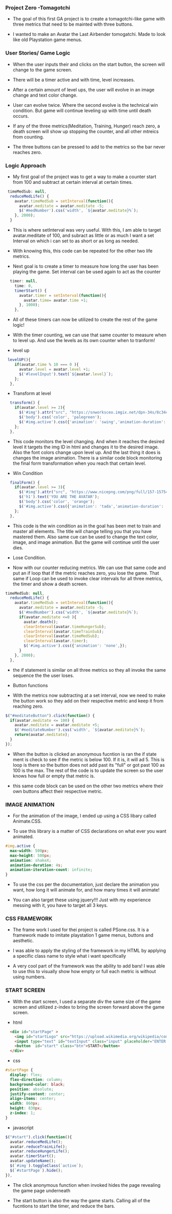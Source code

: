 ### Project Zero -Tomagotchi
- The goal of this first GA project is to create a tomagotchi-like game with three metrics that need to be mainted with three buttons. 

- I wanted to make an Avatar the Last Airbender tomogatchi. Made to look like old Playstation game menus.
### User Stories/ Game Logic
- When the user inputs their and clicks on the start button, the screen will change to the game screen.

- There will be a timer active and with time, level increases. 

- After a certain amount of level ups, the user will evolve in an image change and text color change. 

- User can evolve twice.  Where the second evolve is the technical win condition. But game will continue leveling up with time until death occurs. 

- If any of the three metrics(Meditation, Training, Hunger) reach zero, a death screen will show up stopping the counter, and all other mtreics from counting. 

- The three buttons can be pressed to add to the metrics so the bar never reaches zero.

### Logic Approach

- My first goal of the project was to get a way to make a counter start from 100 and subtract at certain interval at certain times. 

```javascript
 timeMedSub: null,
  reduceMedLife() {
    avatar.timeMedSub = setInterval(function(){
      avatar.meditate = avatar.meditate -5;
      $('#medNumber').css('width', `${avatar.meditate}%`);
    }, 2000);
  }
```    
- This is where setInterval was very useful. With this, I am able to target avatar.meditate of 100, and subract as little or as much I want a set Interval on which i can set to as short or as long as needed. 

- With knowing this, this code can be repeated for the other two life metrics. 

- Next goal is to create a timer to measure how long the user has been playing the game. Set interval can be used again to act as the counter

```javascript
  timer: null,
    time: 0,
    timerStart() {
      avatar.timer = setInterval(function(){
        avatar.time= avatar.time +1;
      }, 1000);
    },
```

- All of these timers can now be utilized to create the rest of the game logic!

- With the timer counting, we can use that same counter to measure when to level up. And use the levels as its own counter when to tranform!

- level up 

```javascript
 levelUP(){
    if(avatar.time % 10 === 0 ){
      avatar.level = avatar.level +1;
      $('#levelInput').text(`${avatar.level}`);
    };
  },
```

- Transform at level

```javascript
  transform() {
    if(avatar.level >= 2){
      $('#img').attr("src", "https://snworksceo.imgix.net/dpn-34s/8c34cbde-ec36-4894-9c7c-a1ed3dc92a7b.sized-1000x1000.png");
      $('body').css('color', 'palegreen');
      $('#img.active').css({'animation': 'swing','animation-duration': '4s','animation-iteration-count': 'infinite'});
    };
  },
```

- This code monitors the level changing. And when it reaches the desired level it targets the img ID in html and changes it to the desired image. Also the font colors change upon level up. And the last thing it does is changes the image animation. There is a similar code block monitoring the final form transformation when you reach that certain level.

- Win Condition

```javascript
  finalForm() {
    if(avatar.level >= 3){
      $('#img').attr("src", "https://www.nicepng.com/png/full/157-1575405_aang-png.png");
      $('h1').text('YOU ARE THE AVATAR');
      $('body').css('color', 'orange');
      $('#img.active').css({'animation': 'tada','animation-duration': '2s','animation-iteration-count': 'infinite'});
    };
  },
```

- This code is the win condition as in the goal has been met to train and master all elements. The title will change telling you that you have mastered them. Also same cue can be used to change the text color, image, and image animation. But the game will continue until the user dies. 

- Lose Condition. 

- Now with our counter reducing metrics. We can use that same code and put an if loop that if the metric reaches zero, you lose the game. That same if Loop can be used to invoke clear intervals for all three metrics, the timer and show a death screen. 

```javascript
timeMedSub: null,
  reduceMedLife() {
    avatar.timeMedSub = setInterval(function(){
      avatar.meditate = avatar.meditate -5;
      $('#medNumber').css('width', `${avatar.meditate}%`);
      if(avatar.meditate <=0 ){
        avatar.death();
        clearInterval(avatar.timeHungerSub);
        clearInterval(avatar.timeTrainSub);
        clearInterval(avatar.timeMedSub);
        clearInterval(avatar.timer);
        $('#img.active').css({'animation': 'none',});
      }
    }, 2000);
  },
```
- the if statement is similar on all three metrics so they all invoke the same sequence the the user loses.

- Button functions

- With the metrics now subtracting at a set interval, now we need to make the button work so they add on their respective metric and keep it from reaching zero. 

```javascript
$("#meditateButton").click(function() {
  if(avatar.meditate <= 100) {
    avatar.meditate = avatar.meditate +5;
    $('#meditateNumber').css('width', `${avatar.meditate}%`);
    return(avatar.meditate);
  }  
});
```

- When the button is clicked an anonymous fucntion is ran the if state ment is check to see if the metric is below 100. If it is, it will ad 5. This is loop is there so the button does not add past its "full" or got past 100 as 100 is the max. The rest of the code is to update the screen so the user knows how full or empty that metric is.

- this same code block can be used on the other two metrics where their own buttons affect their respective metric. 

### IMAGE ANIMATION

- For the animation of the image, I ended up using a CSS libary called Animate.CSS. 

- To use this library is a matter of CSS declarations on what ever you want animated.

```css
#img.active {
  max-width: 500px;
  max-height: 500px;
  animation: shakeX;
  animation-duration: 4s;
  animation-iteration-count: infinite;
}
```

- To use the css per the documentation, just declare the animation you want, how long it will animate for, and how many times it will animate!

- You can also target these using jquery!!! Just with my experience messing with it, you have to target all 3 keys. 

### CSS FRAMEWORK

- The frame work I used for thei project is called PSone.css. It is a framework made to imitate playstation 1 game menus, buttons and aesthetic. 

- I was able to apply the styling of the framework in my HTML by applying a specific class name to style what i want specifically

- A very cool part of the framework was the ability to add bars! I was able to use this to visually show how empty or full each metric is without using numbers. 

### START SCREEN

- With the start screen, I used a separate div the same size of the game screen and utilized z-index to bring the screen forward above the game screen.

- html

```html
  <div id="startPage" >
    <img id="startLogo" src="https://upload.wikimedia.org/wikipedia/commons/thumb/4/4e/Playstation_logo_colour.svg/1200px-Playstation_logo_colour.svg.png">
    <input type="text" id="textInput" class="input" placeholder="ENTER NAME HERE" maxlength="20">
    <button  id="start" class="btn">START</button>
  </div>
```

- css

```css
#startPage {
  display: flex;
  flex-direction: column;
  background-color: black;
  position: absolute;
  justify-content: center;
  align-items: center;
  width: 860px;
  height: 830px;
  z-index: 1;
}
```

- javascript

```javascript
$("#start").click(function(){
  avatar.reduceMedLife();
  avatar.reduceTrainLife();
  avatar.reduceHungerLife();
  avatar.timerStart();
  avatar.updateName();
  $(`#img`).toggleClass(`active`);
  $(`#startPage`).hide();
}),
```

- The click anonymous function when invoked hides the page revealing the game page underneath

- The start button is also the way the game starts. Calling all of the fucntions to start the timer, and reduce the bars. 


